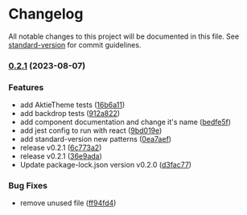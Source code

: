 # Changelog

All notable changes to this project will be documented in this file. See [standard-version](https://github.com/conventional-changelog/standard-version) for commit guidelines.

### [0.2.1](https://github.com/Coaktion/aktie-mui/compare/v0.2.0...v0.2.1) (2023-08-07)


### Features

* add AktieTheme tests ([16b6a11](https://github.com/Coaktion/aktie-mui/commit/16b6a11afd8423397df070a4508eee01003b0d69))
* add backdrop tests ([912a822](https://github.com/Coaktion/aktie-mui/commit/912a82286366e1b3b92ea107694de8917d52b60f))
* add component documentation and change it's name ([bedfe5f](https://github.com/Coaktion/aktie-mui/commit/bedfe5f83f510275f2e9ea906ae761832452a1b7))
* add jest config to run with react ([9bd019e](https://github.com/Coaktion/aktie-mui/commit/9bd019e3ef200ecf972d16955ecb8be1d4828c8b))
* add standard-version new patterns ([0ea7aef](https://github.com/Coaktion/aktie-mui/commit/0ea7aefe6469831264e5baba74f40d60ea10f251))
* release v0.2.1 ([6c773a2](https://github.com/Coaktion/aktie-mui/commit/6c773a2bb4b169a2dcec73ad92b92256fea15e70))
* release v0.2.1 ([36e9ada](https://github.com/Coaktion/aktie-mui/commit/36e9ada442e9ffca90d9276d14dcab7ef0946fa9))
* Update package-lock.json version v0.2.0 ([d3fac77](https://github.com/Coaktion/aktie-mui/commit/d3fac77d11068f566bd6243191927dda150f0b86))


### Bug Fixes

* remove unused file ([ff94fd4](https://github.com/Coaktion/aktie-mui/commit/ff94fd412a394e0ab921d33016e4ec3429f90727))
